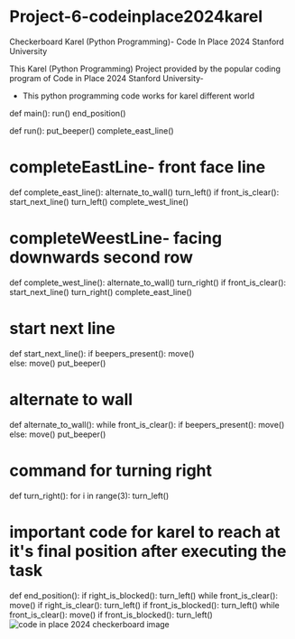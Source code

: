 # Project-6-codeinplace2024karel
Checkerboard Karel (Python Programming)- Code In Place 2024 Stanford University

This Karel (Python Programming) Project provided by the popular coding program of Code in Place 2024 Stanford University-

* This python programming code works for karel different world

def main():
    run()
    end_position()
    
def run():
	put_beeper()
	complete_east_line()

# completeEastLine- front face line      
def complete_east_line():
	alternate_to_wall()
	turn_left()
	if front_is_clear():
		start_next_line()
		turn_left()
		complete_west_line()

# completeWeestLine- facing downwards second row
def complete_west_line():
	alternate_to_wall()
	turn_right()
	if front_is_clear():
		start_next_line()
		turn_right()
		complete_east_line()


# start next line
def start_next_line():
	if beepers_present():
		move()	
	else:
		move()
		put_beeper()

# alternate to wall
def alternate_to_wall():
	while front_is_clear():
		if beepers_present():
			move()
		else:
			move()
			put_beeper()

# command for turning right			
def turn_right():
    for i in range(3):
        turn_left()

# important code for karel to reach at it's final position after executing the task
def end_position():
    if right_is_blocked():
        turn_left()
    while front_is_clear():
        move()
    if right_is_clear():
       turn_left() 
    if front_is_blocked():
        turn_left()
    while front_is_clear():
        move()
    if front_is_blocked():
        turn_left()
![code in place 2024 checkerboard image](https://github.com/SHEETAL0812/Project-6-codeinplace2024karel/assets/128026212/f3657d80-1c71-497a-8824-c5e0339c9d1f)

